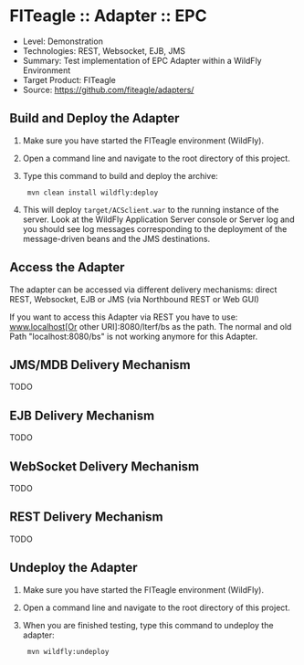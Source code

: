 FITeagle :: Adapter :: EPC
=============================
- Level: Demonstration
- Technologies: REST, Websocket, EJB, JMS
- Summary: Test implementation of EPC Adapter within a WildFly Environment
- Target Product: FITeagle
- Source: <https://github.com/fiteagle/adapters/>

Build and Deploy the Adapter
----------------------------

1. Make sure you have started the FITeagle environment (WildFly).
2. Open a command line and navigate to the root directory of this project.
3. Type this command to build and deploy the archive:

        mvn clean install wildfly:deploy

4. This will deploy `target/ACSclient.war` to the running instance of the server. Look at the WildFly Application Server console or Server log and you should see log messages corresponding to the deployment of the message-driven beans and the JMS destinations.

Access the Adapter
------------------

The adapter can be accessed via different delivery mechanisms: direct REST, Websocket, EJB or JMS (via Northbound REST or Web GUI)

If you want to access this Adapter via REST you have to use:
www.localhost[Or other URI]:8080/lterf/bs
as the path. The normal and old Path "localhost:8080/bs" is not working anymore for this Adapter.


JMS/MDB Delivery Mechanism
--------------------------------

TODO


EJB Delivery Mechanism
-----------------------------

TODO


WebSocket Delivery Mechanism
-----------------------------

TODO



REST Delivery Mechanism
----------------------------

TODO


Undeploy the Adapter
--------------------

1. Make sure you have started the FITeagle environment (WildFly).
2. Open a command line and navigate to the root directory of this project.
3. When you are finished testing, type this command to undeploy the adapter:

        mvn wildfly:undeploy
